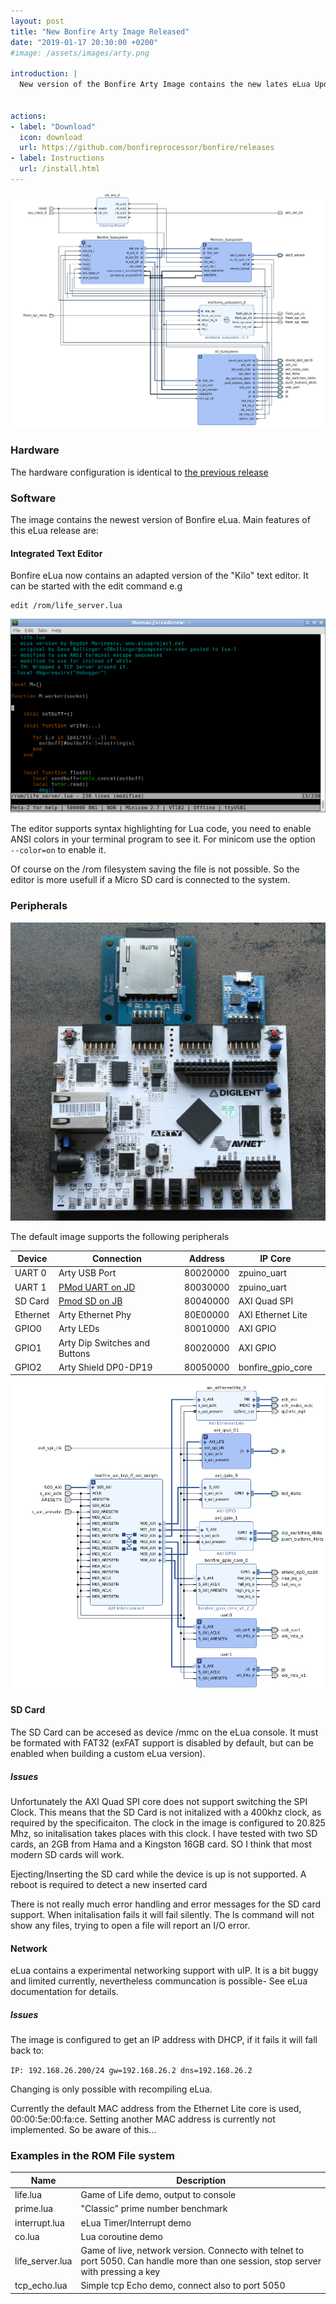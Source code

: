 ```yaml
---
layout: post
title: "New Bonfire Arty Image Released"
date: "2019-01-17 20:30:00 +0200"
#image: /assets/images/arty.png

introduction: |
  New version of the Bonfire Arty Image contains the new lates eLua Update
  

actions:
- label: "Download"
  icon: download
  url: https://github.com/bonfireprocessor/bonfire/releases
- label: Instructions
  url: /install.html  
---
```


![Block Design](/assets/images/block_design_v1.2.2.png)

### Hardware
The hardware configuration is identical to 
[the previous release](/2018/07/24/bonfire-arty-image-released.html)

### Software
The image contains the newest version of Bonfire eLua. 
Main features of this eLua release are:

#### Integrated Text Editor
Bonfire eLua now contains an adapted version of the "Kilo" text editor. It can be started with the edit command e.g
````
edit /rom/life_server.lua
````
![Editor screenshot](/assets/images/kilo.png)

The editor supports syntax highlighting for Lua code, you need to enable ANSI colors in your terminal program to see it. For minicom use the option `` --color=on`` to enable it.

Of course on the /rom filesystem saving the file is not possible. So the editor is more usefull if a Micro SD card is connected to the system. 

### Peripherals
![Pmods](/assets/images/pmods.jpg)

The default image supports the following peripherals

| Device   | Connection                    | Address  | IP Core           |   |
|----------|-------------------------------|----------|-------------------|---|
| UART 0   | Arty USB Port                 | 80020000 | zpuino_uart       |   |
| UART 1   | [PMod UART on JD](https://store.digilentinc.com/pmod-usbuart-usb-to-uart-interface/)               | 80030000 | zpuino_uart       |   |
| SD Card  | [Pmod SD on JB](https://store.digilentinc.com/pmod-sd-full-sized-sd-card-slot/)                 | 80040000 | AXI Quad SPI      |   |
| Ethernet | Arty Ethernet Phy             | 80E00000 | AXI Ethernet Lite |   |
| GPIO0    | Arty LEDs                     | 80010000 | AXI GPIO          |   |
| GPIO1    | Arty Dip Switches and Buttons | 80020000 | AXI GPIO          |   |
| GPIO2    | Arty Shield DP0-DP19          | 80050000 | bonfire_gpio_core |   |

![IO Subsystem](/assets/images/io_subsystem.png)

#### SD Card
The SD Card can be accesed as device /mmc on the eLua console. It must be formated with FAT32 (exFAT support is disabled by default, but can be enabled when building a custom eLua version). 

##### Issues
Unfortunately the AXI Quad SPI core does not support switching the SPI Clock. This means that the SD Card is not initalized with a 400khz clock, as required by the specificaiton. The clock in the image is configured to 20.825 Mhz, so initalisation takes places with this clock. I have tested with two SD cards, an  2GB from Hama and a Kingston 16GB card. SO I think that most modern SD cards will work.

Ejecting/Inserting the SD card while the device is up is not supported. A reboot is required to detect a new inserted card

There is not really much error handling and error messages for the SD card support. When initalisation fails it will fail silently. The ls command will not show any files, trying to open a file will report an I/O error. 

#### Network
eLua contains a experimental networking support with uIP. It is a bit buggy and limited currently, nevertheless communcation is possible- See eLua documentation for details.


##### Issues
The image is configured to get an IP address with DHCP, if it fails it will fall back to:

```IP: 192.168.26.200/24 gw=192.168.26.2 dns=192.168.26.2```

Changing is only possible with recompiling eLua. 

Currently the default MAC address from the Ethernet Lite core  is used, 00:00:5e:00:fa:ce. Setting another MAC address is currently not implemented. So be aware of this...

### Examples in the ROM File system

| Name     |   Description                            |
|----------|------------------------------------------|
| life.lua  | Game of Life demo, output to console    |
| prime.lua  |   "Classic" prime number benchmark |
| interrupt.lua | eLua Timer/Interrupt demo |
| co.lua | Lua coroutine demo |
| life_server.lua | Game of live, network version. Connecto with telnet to port 5050. Can handle more than one session, stop server with pressing a key  |
| tcp_echo.lua | Simple tcp Echo demo, connect also to port 5050 |
